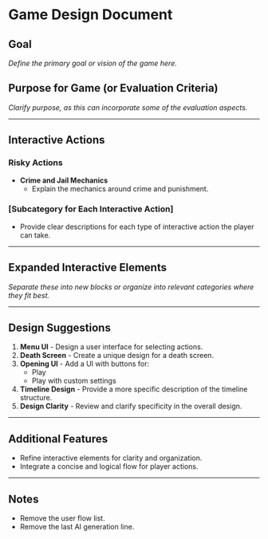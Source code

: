 # Game Design Document

## Goal
*Define the primary goal or vision of the game here.*

## Purpose for Game (or Evaluation Criteria)
*Clarify purpose, as this can incorporate some of the evaluation aspects.*

---

## Interactive Actions

### Risky Actions
- **Crime and Jail Mechanics**
  - Explain the mechanics around crime and punishment.
  
### [Subcategory for Each Interactive Action]
  - Provide clear descriptions for each type of interactive action the player can take.

---

## Expanded Interactive Elements
*Separate these into new blocks or organize into relevant categories where they fit best.*

---

## Design Suggestions

1. **Menu UI** - Design a user interface for selecting actions.
2. **Death Screen** - Create a unique design for a death screen.
3. **Opening UI** - Add a UI with buttons for:
   - Play
   - Play with custom settings
4. **Timeline Design** - Provide a more specific description of the timeline structure.
5. **Design Clarity** - Review and clarify specificity in the overall design.

---

## Additional Features
- Refine interactive elements for clarity and organization.
- Integrate a concise and logical flow for player actions.

--- 

## Notes
- Remove the user flow list.
- Remove the last AI generation line.
